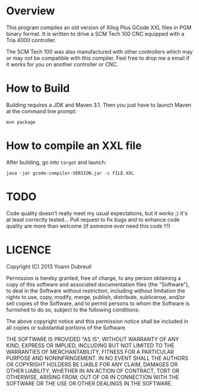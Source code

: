 Overview
========

This program compiles an old version of Xilog Plus GCode XXL files in PGM
binary format. It is written to drive a SCM Tech 100 CNC equipped with a
Tria 4000 controller.

The SCM Tech 100 was also manufactured with other controllers which may or
may not be compatible with this compiler. Feel free to drop me a email if
it works for you on another controller or CNC.

How to Build
============

Building requires a JDK and Maven 3.1. Then you just have to launch Maven
at the command line prompt:

	mvn package


How to compile an XXL file
==========================

After building, go into `target` and launch:

    java -jar gcode-compiler-VERSION.jar -c FILE.XXL

TODO
====

Code quality doesn't really meet my usual expectations, but it works ;) It's
at least correctly tested... Pull request to fix bugs and to enhance code quality
are more than welcome (if someone ever need this code !!!)

LICENCE
=======

Copyright (C) 2013 Yoann Dubreuil

Permission is hereby granted, free of charge, to any person obtaining a copy
of this software and associated documentation files (the "Software"), to deal
in the Software without restriction, including without limitation the rights
to use, copy, modify, merge, publish, distribute, sublicense, and/or sell
copies of the Software, and to permit persons to whom the Software is
furnished to do so, subject to the following conditions:

The above copyright notice and this permission notice shall be included in
all copies or substantial portions of the Software.

THE SOFTWARE IS PROVIDED "AS IS", WITHOUT WARRANTY OF ANY KIND, EXPRESS OR
IMPLIED, INCLUDING BUT NOT LIMITED TO THE WARRANTIES OF MERCHANTABILITY,
FITNESS FOR A PARTICULAR PURPOSE AND NONINFRINGEMENT. IN NO EVENT SHALL THE
AUTHORS OR COPYRIGHT HOLDERS BE LIABLE FOR ANY CLAIM, DAMAGES OR OTHER
LIABILITY, WHETHER IN AN ACTION OF CONTRACT, TORT OR OTHERWISE, ARISING FROM,
OUT OF OR IN CONNECTION WITH THE SOFTWARE OR THE USE OR OTHER DEALINGS IN
THE SOFTWARE.
